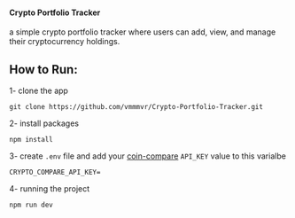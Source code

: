 #### Crypto Portfolio Tracker
a simple crypto portfolio tracker where users can add, view, and manage
their cryptocurrency holdings.

## How to Run:

1- clone the app
```
git clone https://github.com/vmmmvr/Crypto-Portfolio-Tracker.git
```

2- install packages
```
npm install
```

3- create `.env` file and add your [coin-compare](https://developers.ccdata.io/)  `API_KEY` value to this varialbe 
```
CRYPTO_COMPARE_API_KEY=
```
4- running the project
```
npm run dev
```


